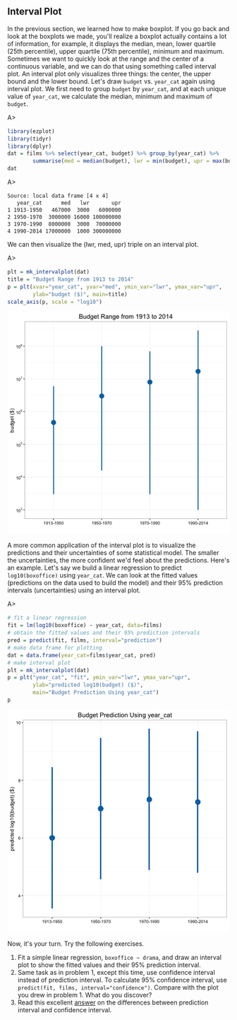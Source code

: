 ## Interval Plot

In the previous section, we learned how to make boxplot. If you go back and look at the boxplots we made, you'll realize a boxplot actually contains a lot of information, for example, it displays the median, mean, lower quartile (25th percentile), upper quartile (75th percentile), minimum and maximum. Sometimes we want to quickly look at the range and the center of a continuous variable, and we can do that using something called interval plot. An interval plot only visualizes three things: the center, the upper bound and the lower bound. Let's draw `budget` vs. `year_cat` again using interval plot. We first need to group `budget` by `year_cat`, and at each unique value of `year_cat`, we calculate the median, minimum and maximum of `budget`.

A>
```r
library(ezplot)
library(tidyr)
library(dplyr)
dat = films %>% select(year_cat, budget) %>% group_by(year_cat) %>%
        summarise(med = median(budget), lwr = min(budget), upr = max(budget))
dat
```

A>
```
Source: local data frame [4 x 4]
   year_cat      med   lwr       upr
1 1913-1950   467000  3000   6000000
2 1950-1970  3000000 16000 100000000
3 1970-1990  8000000  3000  70000000
4 1990-2014 17000000  1000 300000000
```

We can then visualize the (lwr, med, upr) triple on an interval plot. 

A>
```r
plt = mk_intervalplot(dat)
title = "Budget Range from 1913 to 2014"
p = plt(xvar="year_cat", yvar="med", ymin_var="lwr", ymax_var="upr",
        ylab="budget ($)", main=title)
scale_axis(p, scale = "log10")
```

![Range of Budget Over the Years](images/intervalplot_budget_vs_year_cat-1.png) 

A more common application of the interval plot is to visualize the predictions and their uncertainties of some statistical model. The smaller the uncertainties, the more confident we'd feel about the predictions. Here's an example. Let's say we build a linear regression to predict `log10(boxoffice)` using `year_cat`. We can look at the fitted values (predictions on the data used to build the model) and their 95% prediction intervals (uncertainties) using an interval plot.

A>
```r
# fit a linear regression
fit = lm(log10(boxoffice) ~ year_cat, data=films)
# obtain the fitted values and their 95% prediction intervals
pred = predict(fit, films, interval="prediction")
# make data frame for plotting
dat = data.frame(year_cat=films$year_cat, pred)
# make interval plot
plt = mk_intervalplot(dat)
p = plt("year_cat", "fit", ymin_var="lwr", ymax_var="upr", 
        ylab="predicted log10(budget) ($)", 
        main="Budget Prediction Using year_cat")
p
```

![Fitted Values and 95% Prediction Intervals](images/intervalplot_lm-1.png) 

Now, it's your turn. Try the following exercises.

1. Fit a simple linear regression, `boxoffice ~ drama`, and draw an interval plot to show the fitted values and their 95% prediction interval. 
2. Same task as in problem 1, except this time, use confidence interval instead of prediction interval. To calculate 95% confidence interval, use `predict(fit, films, interval="confidence")`. Compare with the plot you drew in problem 1. What do you discover?
3. Read this excellent [answer](http://stats.stackexchange.com/questions/16493/difference-between-confidence-intervals-and-prediction-intervals) on the differences between prediction interval and confidence interval.
